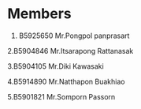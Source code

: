 Members
=======

  


1. B5925650 Mr.Pongpol panprasart

2.B5904846 Mr.Itsarapong Rattanasak

3.B5904105 Mr.Diki Kawasaki

4.B5914890 Mr.Natthapon Buakhiao

5.B5901821 Mr.Somporn Passorn
